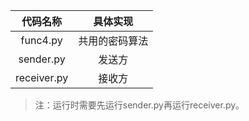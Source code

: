 |  代码名称   |    具体实现    |
| :---------: | :------------: |
|  func4.py   | 共用的密码算法 |
|  sender.py  |     发送方     |
| receiver.py |     接收方     |

> 注：运行时需要先运行sender.py再运行receiver.py。
